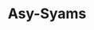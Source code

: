 ---
title: "Asy-Syams"
arabic: "الشمس"
no: 91
arabic_no: ٩١
ayah: 15
prev: al-balad
next: al-lail
---